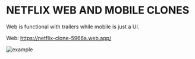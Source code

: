 # NETFLIX WEB AND MOBILE CLONES

Web is functional with trailers while mobile is just a UI.  

Web: https://netflix-clone-5966a.web.app/

![example](/netflix/web/netflix.gif)
